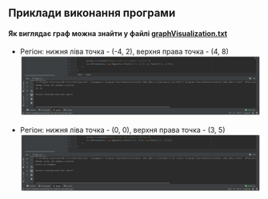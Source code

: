 ﻿## Приклади виконання програми

#### Як виглядає граф можна знайти у файлі [graphVisualization.txt](graphVisualization.txt)
- Регіон: нижня ліва точка - (-4, 2), верхня права точка - (4, 8)<br>
![](images/img1.PNG)<br /><br />
- Регіон: нижня ліва точка - (0, 0), верхня права точка - (3, 5)<br>
![](images/img2.PNG)<br /><br />

